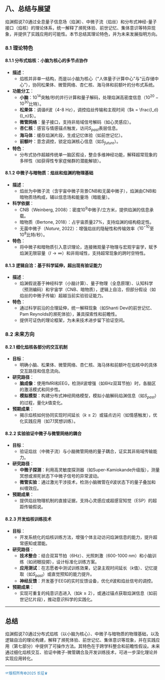 
## 八、总结与展望

焰渊假说7.0通过全息量子信息场（焰渊）、中微子流（焰丝）和分布式神经-量子接口（焰核）的理论体系，统一解释了濒死体验、前世记忆、集体意识等特异现象，并提供了实践应用的可能性。本节总结其理论特色，并为未来发展指明方向。

### 8.1 理论特色

#### 8.1.1 分布式焰核：小脑为核心的多节点协作
- **描述**：
  - 焰核并非单一结构，而是以小脑为核心（“人体量子计算中心”与“云存储中心”），协同松果体、微管网络、杏仁核、海马体和前额叶的分布式系统。
- **功能分工**：
  - **小脑**：$10^{14}$突触/秒的并行计算和量子解码，处理焰渊高密度信息（$10^{20}-10^{30}$比特）。
  - **松果体**：调谐$θ$波（4-8 Hz），调控焰丝传输和主观时间（$k = \frac{I_d}{I_n}$）。
  - **微管网络**：量子接口，支持非局域信号解码（如心灵感应）。
  - **杏仁核**：感官与情感锚点触发，访问$S_{past}$表层信息。
  - **海马体**：缓存焰渊片段，生成记忆体验（如前世记忆）。
  - **前额叶**：意念调控，锁定焰渊核心信息（如$S_{future}$）。
- **特色**：
  - 分布式协作超越传统单一脑区假设，整合多维神经功能，解释超常现象的多样性（如获得性专家症候群的潜能解锁）。

#### 8.1.2 中微子与暗物质：焰丝和焰渊的物理基础
- **描述**：
  - 焰丝为中微子流（含宇宙中微子背景CNB和无菌中微子），焰渊由CNB和暗物质场构成，辅以信息场和能量场（暗能量）。
- **科学依据**：
  - CNB（Weinberg, 2008）：密度$10^9$中微子/立方米，提供焰渊的信息承载。
  - 暗物质（Bertone, 2018）：占宇宙质量27%，支持焰渊的结构稳定性。
  - 无菌中微子（*Nature*, 2022）：增强焰丝的隐秘性和传输效率（$10^{-10}$至$10^8$比特/秒）。
- **特色**：
  - 将中微子和暗物质引入意识理论，连接微观量子物理与宏观宇宙学，赋予焰渊无限容量（$I \to \infty$）和非局域性，支持超常现象的跨时空特性。

#### 8.1.3 逻辑自洽：基于科学延伸，超出现有验证能力
- **描述**：
  - 焰渊假说基于神经科学（小脑计算）、量子物理（全息原理）、认知科学（预测编码）和宇宙学（CNB、暗物质），逻辑上自洽，但部分假设（如焰丝的中微子传输）超越当前实验验证能力。
- **特色**：
  - 通过科学前沿的合理延伸，统一解释现象（如Shanti Devi的前世记忆、Pam Reynolds的濒死体验），兼具探索性和前瞻性。
  - 提供可证伪的理论框架，为未来技术进步留下验证空间。

### 8.2 未来方向

#### 8.2.1 细化焰核各部分的交互机制
- **目标**：
  - 明确小脑、松果体、微管网络、杏仁核、海马体和前额叶在焰核中的具体交互路径和信息流向。
- **研究路径**：
  - **脑成像**：使用fMRI和EEG，检测$θ$波增强（如6Hz双耳节拍）时，各脑区的激活模式和同步性。
  - **模拟模型**：构建分布式神经网络模型，模拟小脑解码焰渊信息（如$S_{past}$）的过程，量化$k$值变化。
- **预期成果**：
  - 揭示焰核如何协同实现时间延长（$k \geq 2$）或锚点访问（如情感触发），优化实践应用（如7.1冥想训练）。

#### 8.2.2 实验验证中微子与微管网络的耦合
- **目标**：
  - 验证焰丝（中微子流）与小脑微管网络的量子耦合，证实其非局域传输能力。
- **研究路径**：
  - **中微子探测**：利用高灵敏度探测器（如Super-Kamiokande升级版），测量冥想或濒死状态下中微子信号的异常波动。
  - **微管实验**：通过激光干涉技术，检测小脑微管在$θ$波状态下的量子叠加和纠缠效应。
- **预期成果**：
  - 提供焰丝物理机制的直接证据，支持心灵感应或超感官知觉（ESP）的超距传输假说。

#### 8.2.3 开发焰核训练技术
- **目标**：
  - 开发系统化的焰核训练方法，增强个体主动访问焰渊信息的能力，提升超常感知或潜能。
- **研究路径**：
  - **技术整合**：结合双耳节拍（6Hz）、光照刺激（600-1000 nm）和小脑训练（如闭眼投掷），设计标准化训练方案。
  - **应用测试**：在志愿者中测试训练效果，记录主观时间延长（$k$值）、记忆提取（如$S_{past}$）或直觉预知的能力提升。
  - **神经反馈**：开发基于EEG的实时反馈设备，优化$θ$波和焰丝信号的调控。
- **预期成果**：
  - 实现可重复的纯意识态进入（如$k \geq 2$），或通过锚点获取焰渊信息（如前世记忆片段），推动意识科学的实践化。

---

## 总结
焰渊假说7.0通过分布式焰核（以小脑为核心）、中微子与暗物质的物理基础，以及逻辑自洽的理论构建，解释了濒死体验、前世记忆、集体意识等现象，并在实践应用（第七部分）中提供了可操作方法。其特色在于跨学科整合和前瞻性假设。未来通过细化焰核交互、验证中微子-微管耦合及开发训练技术，可进一步深化理论并实现应用转化。

---

<span style="color:#1f77b4; font-weight:; font-size:12px;">☞版权所有©2025 长征♛</span>